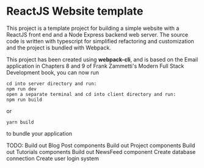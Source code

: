 # ReactJS Website template

This project is a template project for building a simple website with a ReactJS front end and a Node Express backend web server. The source code is written with typescript for simplified refactoring and customization and the project is bundled with Webpack. 

This project has been created using **webpack-cli**, and is based on the Email application in Chapters 8 and 9 of Frank Zammetti's Modern Full Stack Development book, you can now run

```
cd into server directory and run:
npm run dev
open a separate terminal and cd into client directory and run:
npm run build
```

or

```
yarn build
```

to bundle your application

TODO: 
Build out Blog Post components
Build out Project components
Build out Tutorials components
Build out NewsFeed component
Create database connection
Create user login system
